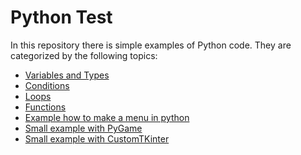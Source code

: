 # Python Test
In this repository there is simple examples of Python code.
They are categorized by the following topics:
- [Variables and Types](variables.py)
- [Conditions](conditions.py)
- [Loops](loops.py)
- [Functions](functions.py)
- [Example how to make a menu in python](testar.py)
- [Small example with PyGame](pygame1.py)
- [Small example with CustomTKinter](win.py) 


